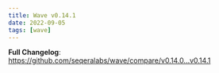 ```yaml
---
title: Wave v0.14.1
date: 2022-09-05
tags: [wave]
---
```


**Full Changelog**: https://github.com/seqeralabs/wave/compare/v0.14.0...v0.14.1
